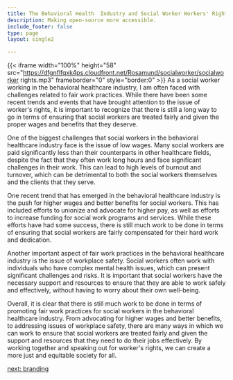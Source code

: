 ```yaml
---
title: The Behavioral Health  Industry and Social Worker Workers' Rights
description: Making open-source more accessible.
include_footer: false
type: page
layout: single2

---
```



{{< iframe width="100%" height="58" src="https://dfgnflfqxk4ps.cloudfront.net/Rosamund/socialworker/socialworker rights.mp3" frameborder="0" style="border:0" >}}
As a social worker working in the behavioral healthcare industry, I am often faced with challenges related to fair work practices. While there have been some recent trends and events that have brought attention to the issue of worker's rights, it is important to recognize that there is still a long way to go in terms of ensuring that social workers are treated fairly and given the proper wages and benefits that they deserve.

One of the biggest challenges that social workers in the behavioral healthcare industry face is the issue of low wages. Many social workers are paid significantly less than their counterparts in other healthcare fields, despite the fact that they often work long hours and face significant challenges in their work. This can lead to high levels of burnout and turnover, which can be detrimental to both the social workers themselves and the clients that they serve.

One recent trend that has emerged in the behavioral healthcare industry is the push for higher wages and better benefits for social workers. This has included efforts to unionize and advocate for higher pay, as well as efforts to increase funding for social work programs and services. While these efforts have had some success, there is still much work to be done in terms of ensuring that social workers are fairly compensated for their hard work and dedication.

Another important aspect of fair work practices in the behavioral healthcare industry is the issue of workplace safety. Social workers often work with individuals who have complex mental health issues, which can present significant challenges and risks. It is important that social workers have the necessary support and resources to ensure that they are able to work safely and effectively, without having to worry about their own well-being.

Overall, it is clear that there is still much work to be done in terms of promoting fair work practices for social workers in the behavioral healthcare industry. From advocating for higher wages and better benefits, to addressing issues of workplace safety, there are many ways in which we can work to ensure that social workers are treated fairly and given the support and resources that they need to do their jobs effectively. By working together and speaking out for worker's rights, we can create a more just and equitable society for all.


<a href="https://workdojos.com/socialworker/branding">next: branding</a>
